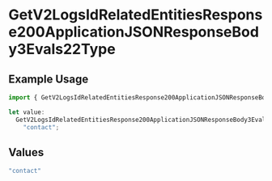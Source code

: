 # GetV2LogsIdRelatedEntitiesResponse200ApplicationJSONResponseBody3Evals22Type

## Example Usage

```typescript
import { GetV2LogsIdRelatedEntitiesResponse200ApplicationJSONResponseBody3Evals22Type } from "orq-poc-typescript-multi-env-version/models/operations";

let value:
  GetV2LogsIdRelatedEntitiesResponse200ApplicationJSONResponseBody3Evals22Type =
    "contact";
```

## Values

```typescript
"contact"
```